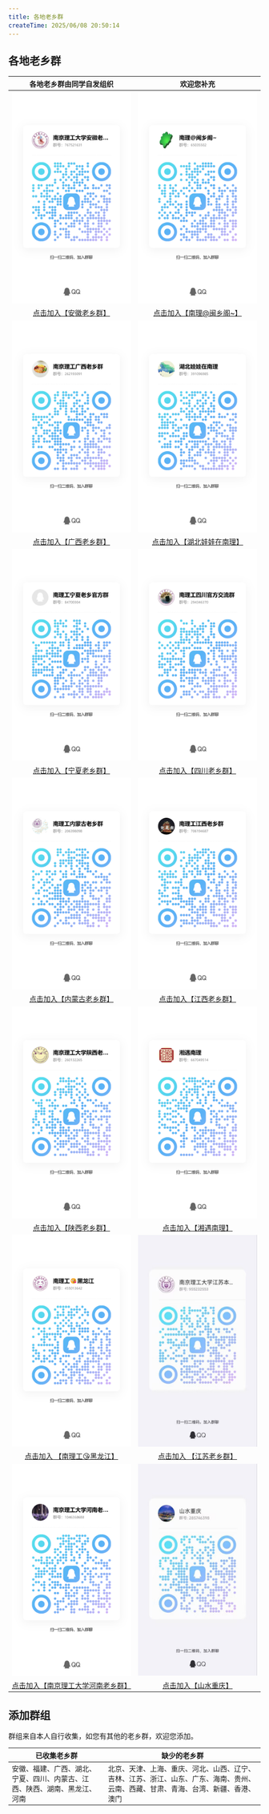 ```yaml
---
title: 各地老乡群
createTime: 2025/06/08 20:50:14
---
```

## 各地老乡群

|                       各地老乡群由同学自发组织                       |                          欢迎您补充                          |
| :------------------------------------------------------------------: | :----------------------------------------------------------: |
|                ![安徽老乡群](ststic\老乡群_安徽.jpg)                 |            ![福建老乡群](ststic\老乡群_福建.jpg)             |
|       [点击加入【安徽老乡群】](https://qm.qq.com/q/tiIDRrM6U8)       |  [点击加入【南理@闽乡阁~】](https://qm.qq.com/q/aXtq2oJGGQ)  |
|                ![广西老乡群](ststic\老乡群_广西.jpg)                 |            ![湖北老乡群](ststic\老乡群_湖北.jpg)             |
|       [点击加入【广西老乡群】](https://qm.qq.com/q/meiqMgOH3G)       | [点击加入【湖北娃娃在南理】](https://qm.qq.com/q/xcLYsFBIES) |
|                ![宁夏老乡群](ststic\老乡群_宁夏.jpg)                 |            ![四川老乡群](ststic\老乡群_四川.jpg)             |
|       [点击加入【宁夏老乡群】](https://qm.qq.com/q/ZKhOFlTg4e)       |   [点击加入【四川老乡群】](https://qm.qq.com/q/8qtz4vZl84)   |
|              ![内蒙古老乡群](ststic\老乡群_内蒙古.jpg)               |            ![江西老乡群](ststic\老乡群_江西.jpg)             |
|      [点击加入【内蒙古老乡群】](https://qm.qq.com/q/vpVDLqnHVY)      |   [点击加入【江西老乡群】](https://qm.qq.com/q/EYHmqhsFCU)   |
|                ![陕西老乡群](ststic\老乡群_陕西.jpg)                 |            ![湖南老乡群](ststic\老乡群_湖南.jpg)             |
|       [点击加入【陕西老乡群】](https://qm.qq.com/q/UtpetstAuO)       |    [点击加入【湘遇南理】](https://qm.qq.com/q/17oe9zVNTa)    |
|              ![黑龙江老乡群](ststic\老乡群_黑龙江.jpg)               |            ![江苏老乡群](ststic\老乡群_江苏.jpg)             |
|     [点击加入 【南理工😘黑龙江】](https://qm.qq.com/q/LCZSp0pIUA)     |                 [点击加入 【江苏老乡群】]()                  |
|                   ![河南](ststic\老乡群_河南.jpg)                    |               ![重庆](ststic\老乡群_重庆.jpg)                |
| [点击加入【南京理工大学河南老乡群】](https://qm.qq.com/q/ugifMbUiOI) |    [点击加入【山水重庆】](https://qm.qq.com/q/uW7RHS8doY)    |

## 添加群组

群组来自本人自行收集，如您有其他的老乡群，欢迎您添加。

| 已收集老乡群                                                               | 缺少的老乡群                                                                                                                       |
| -------------------------------------------------------------------------- | ---------------------------------------------------------------------------------------------------------------------------------- |
| 安徽、福建、广西、湖北、宁夏、四川、内蒙古、江西、陕西、湖南、黑龙江、河南 | 北京、天津、上海、重庆、河北、山西、辽宁、吉林、江苏、浙江、山东、广东、海南、贵州、云南、西藏、甘肃、青海、台湾、新疆、香港、澳门 |